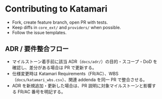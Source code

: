 
# Contributing to Katamari
- Fork, create feature branch, open PR with tests.
- Keep diffs in `core_ext/` and `providers/` when possible.
- Follow the issue templates.

## ADR / 要件整合フロー
- マイルストーン着手前に該当 ADR（`docs/adr/`）の目的・スコープ・DoD を確認し、差分がある場合は PR で更新する。
- 仕様変更時は Katamari Requirements（FR/AC）、WBS（`docs/katamari_wbs.csv`）、関連 addenda を同一 PR で整合させる。
- ADR を新規追加・更新した場合は、PR 説明に対象マイルストーンと影響する FR/AC 番号を明記する。
